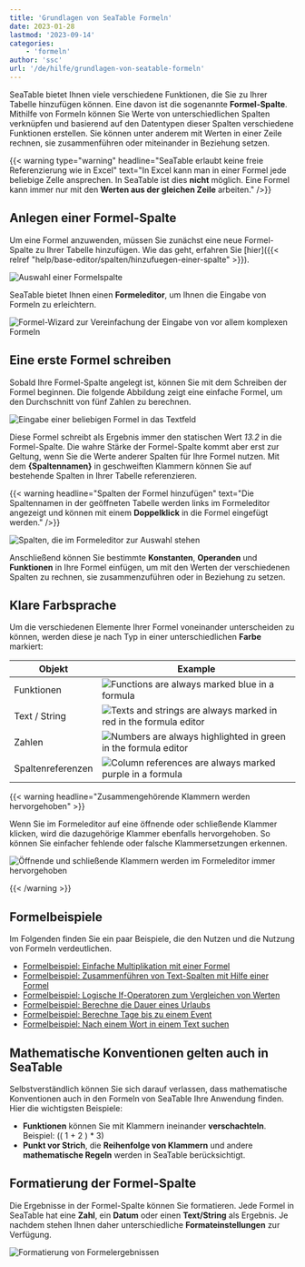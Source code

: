 ```yaml
---
title: 'Grundlagen von SeaTable Formeln'
date: 2023-01-28
lastmod: '2023-09-14'
categories:
    - 'formeln'
author: 'ssc'
url: '/de/hilfe/grundlagen-von-seatable-formeln'
---
```


SeaTable bietet Ihnen viele verschiedene Funktionen, die Sie zu Ihrer Tabelle hinzufügen können. Eine davon ist die sogenannte **Formel-Spalte**. Mithilfe von Formeln können Sie Werte von unterschiedlichen Spalten verknüpfen und basierend auf den Datentypen dieser Spalten verschiedene Funktionen erstellen. Sie können unter anderem mit Werten in einer Zeile rechnen, sie zusammenführen oder miteinander in Beziehung setzen.

{{< warning  type="warning" headline="SeaTable erlaubt keine freie Referenzierung wie in Excel"  text="In Excel kann man in einer Formel jede beliebige Zelle ansprechen. In SeaTable ist dies **nicht** möglich. Eine Formel kann immer nur mit den **Werten aus der gleichen Zeile** arbeiten." />}}

## Anlegen einer Formel-Spalte

Um eine Formel anzuwenden, müssen Sie zunächst eine neue Formel-Spalte zu Ihrer Tabelle hinzufügen. Wie das geht, erfahren Sie [hier]({{< relref "help/base-editor/spalten/hinzufuegen-einer-spalte" >}}).

![Auswahl einer Formelspalte](https://seatable.io/wp-content/uploads/2023/01/select-formula-column.png)

SeaTable bietet Ihnen einen **Formeleditor**, um Ihnen die Eingabe von Formeln zu erleichtern.

![Formel-Wizard zur Vereinfachung der Eingabe von vor allem komplexen Formeln](https://seatable.io/wp-content/uploads/2023/01/Formula.wizard.png)

## Eine erste Formel schreiben

Sobald Ihre Formel-Spalte angelegt ist, können Sie mit dem Schreiben der Formel beginnen. Die folgende Abbildung zeigt eine einfache Formel, um den Durchschnitt von fünf Zahlen zu berechnen.

![Eingabe einer beliebigen Formel in das Textfeld](https://seatable.io/wp-content/uploads/2023/01/input-formular.jpg)

Diese Formel schreibt als Ergebnis immer den statischen Wert _13.2_ in die Formel-Spalte. Die wahre Stärke der Formel-Spalte kommt aber erst zur Geltung, wenn Sie die Werte anderer Spalten für Ihre Formel nutzen. Mit dem **{Spaltennamen}** in geschweiften Klammern können Sie auf bestehende Spalten in Ihrer Tabelle referenzieren.

{{< warning headline="Spalten der Formel hinzufügen" text="Die Spaltennamen in der geöffneten Tabelle werden links im Formeleditor angezeigt und können mit einem **Doppelklick** in die Formel eingefügt werden." />}}

![Spalten, die im Formeleditor zur Auswahl stehen](https://seatable.io/wp-content/uploads/2023/01/columns-in-the-formula-editor.jpg)

Anschließend können Sie bestimmte **Konstanten**, **Operanden** und **Funktionen** in Ihre Formel einfügen, um mit den Werten der verschiedenen Spalten zu rechnen, sie zusammenzuführen oder in Beziehung zu setzen.

## Klare Farbsprache

Um die verschiedenen Elemente Ihrer Formel voneinander unterscheiden zu können, werden diese je nach Typ in einer unterschiedlichen **Farbe** markiert:

| Objekt            | Example                                                                                                                                     |
| ----------------- | ------------------------------------------------------------------------------------------------------------------------------------------- |
| Funktionen        | ![Functions are always marked blue in a formula](https://seatable.io/wp-content/uploads/2023/01/example-function.png)                       |
| Text / String     | ![Texts and strings are always marked in red in the formula editor](https://seatable.io/wp-content/uploads/2023/01/example-text.png)        |
| Zahlen            | ![Numbers are always highlighted in green in the formula editor](https://seatable.io/wp-content/uploads/2023/01/example-number.png)         |
| Spaltenreferenzen | ![Column references are always marked purple in a formula ](https://seatable.io/wp-content/uploads/2023/01/example-reference-to-column.png) |

{{< warning headline="Zusammengehörende Klammern werden hervorgehoben" >}}

Wenn Sie im Formeleditor auf eine öffnende oder schließende Klammer klicken, wird die dazugehörige Klammer ebenfalls hervorgehoben. So können Sie einfacher fehlende oder falsche Klammersetzungen erkennen.

![Öffnende und schließende Klammern werden im Formeleditor immer hervorgehoben](https://seatable.io/wp-content/uploads/2023/01/example-brackets.png)

{{< /warning >}}

## Formelbeispiele

Im Folgenden finden Sie ein paar Beispiele, die den Nutzen und die Nutzung von Formeln verdeutlichen.

- [Formelbeispiel: Einfache Multiplikation mit einer Formel](https://seatable.io/docs/formeln/formelbeispiel-einfache-multiplikation-mit-einer-formel/)
- [Formelbeispiel: Zusammenführen von Text-Spalten mit Hilfe einer Formel](https://seatable.io/docs/formeln/formelbeispiel-zusammenfuehren-von-text-spalten-mit-hilfe-einer-formel/)
- [Formelbeispiel: Logische If-Operatoren zum Vergleichen von Werten](https://seatable.io/docs/formeln/formelbeispiel-logische-if-operatoren-zum-vergleichen-von-werten/)
- [Formelbeispiel: Berechne die Dauer eines Urlaubs](https://seatable.io/docs/formeln/formelbeispiel-berechne-die-dauer-eines-urlaubs/)
- [Formelbeispiel: Berechne Tage bis zu einem Event](https://seatable.io/docs/formeln/formelbeispiel-berechne-tage-bis-zu-einem-event/)
- [Formelbeispiel: Nach einem Wort in einem Text suchen](https://seatable.io/docs/formeln/formelbeispiel-nach-einem-wort-in-einem-text-suchen/)

## Mathematische Konventionen gelten auch in SeaTable

Selbstverständlich können Sie sich darauf verlassen, dass mathematische Konventionen auch in den Formeln von SeaTable Ihre Anwendung finden. Hier die wichtigsten Beispiele:

- **Funktionen** können Sie mit Klammern ineinander **verschachteln**. Beispiel: (( 1 + 2 ) \* 3)
- **Punkt vor Strich**, die **Reihenfolge von Klammern** und andere **mathematische Regeln** werden in SeaTable berücksichtigt.

## Formatierung der Formel-Spalte

Die Ergebnisse in der Formel-Spalte können Sie formatieren. Jede Formel in SeaTable hat eine **Zahl**, ein **Datum** oder einen **Text/String** als Ergebnis. Je nachdem stehen Ihnen daher unterschiedliche **Formateinstellungen** zur Verfügung.

![Formatierung von Formelergebnissen](https://seatable.io/wp-content/uploads/2023/01/Formatierung-von-Formelergebnissen.jpg)
